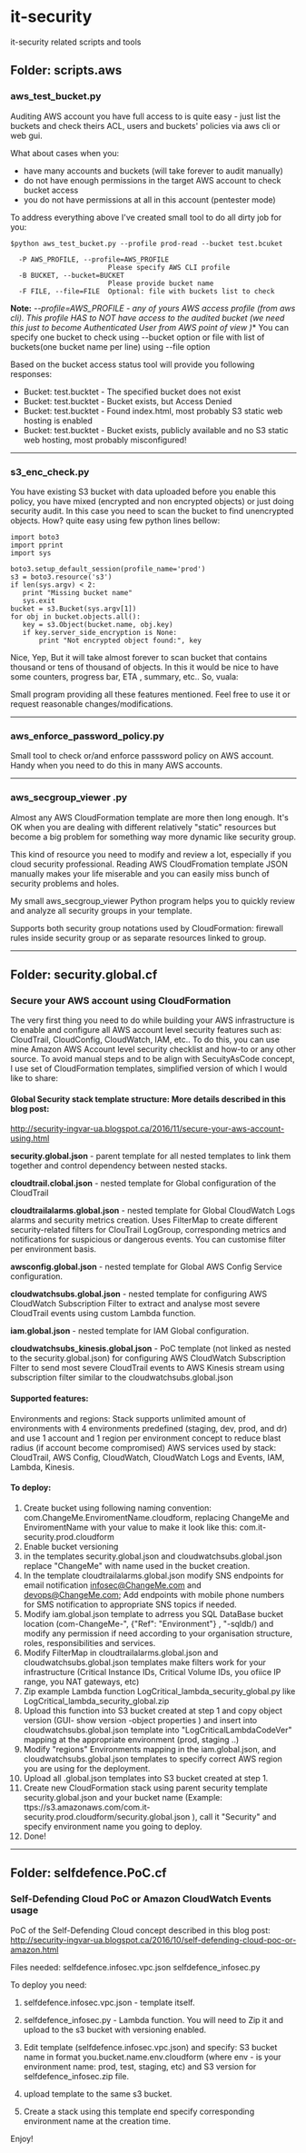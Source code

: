 # it-security
it-security related scripts and tools

## Folder: scripts.aws

### aws_test_bucket.py
Auditing AWS account you have full access to is quite easy - just list the buckets and check theirs ACL, users and buckets' policies via aws cli or web gui.

What about cases when you:
* have many accounts and buckets (will take forever to audit manually)
* do not have enough permissions in the target AWS account to check bucket access
* you do not have permissions at all in this account (pentester mode)

To address everything above I've created small tool to do all dirty job for you:


```
$python aws_test_bucket.py --profile prod-read --bucket test.bcuket

  -P AWS_PROFILE, --profile=AWS_PROFILE
                        Please specify AWS CLI profile
  -B BUCKET, --bucket=BUCKET
                        Please provide bucket name
  -F FILE, --file=FILE  Optional: file with buckets list to check

```
**Note:** *--profile=AWS_PROFILE - any of yours AWS access profile (from aws cli). This profile  HAS to NOT have access to the audited bucket (we need this just to become Authenticated User from AWS point of view )**
You can specify one bucket to check using --bucket option or file with list of buckets(one bucket name per line) using --file option

Based on the bucket access status tool will provide you following responses:

* Bucket: test.bucktet - The specified bucket does not exist
* Bucket: test.bucktet -  Bucket exists, but Access Denied
* Bucket: test.bucktet -  Found index.html, most probably S3 static web hosting is enabled
* Bucket: test.bucktet - Bucket exists, publicly available and no S3 static web hosting, most probably misconfigured!


----


### s3_enc_check.py

You have existing S3 bucket with data uploaded before you enable this policy, you have mixed (encrypted and non encrypted objects) or just doing security audit. In this case you need to scan the bucket to find unencrypted objects. How? quite easy using  few python lines bellow:

```
import boto3
import pprint
import sys

boto3.setup_default_session(profile_name='prod')
s3 = boto3.resource('s3')
if len(sys.argv) < 2:
   print "Missing bucket name"
   sys.exit
bucket = s3.Bucket(sys.argv[1])
for obj in bucket.objects.all():
   key = s3.Object(bucket.name, obj.key)
   if key.server_side_encryption is None:
       print "Not encrypted object found:", key
```



Nice, Yep, But it will take almost forever to scan bucket that contains thousand or tens of thousand of objects. In this it would be nice to have some counters, progress bar, ETA , summary, etc.. So, vuala:


Small program providing all these features mentioned. Feel free to use it or request reasonable changes/modifications.

---

### aws_enforce_password_policy.py

Small tool to check or/and enforce passsword policy on AWS account. Handy when you need to do this in many AWS accounts.

----

### aws_secgroup_viewer .py
Almost any AWS CloudFormation template are more then long enough. It's OK when you are dealing with different relatively "static" resources but become a big  problem for something way more dynamic like security group.

This kind of resource you need to modify and review a lot, especially if you cloud security professional.  Reading AWS CloudFromation template JSON manually  makes your life miserable and you can easily miss bunch of security problems and holes.

My small aws_secgroup_viewer Python program helps you to quickly review and analyze all security groups in your template.

Supports both security group notations used by CloudFormation: firewall rules inside security group or as separate resources linked to group.

----

## Folder: security.global.cf

### Secure your AWS account using CloudFormation

The very first thing you need to do while building your AWS infrastructure is to enable and configure all AWS account level security features such as: CloudTrail, CloudConfig, CloudWatch, IAM, etc..
To do this, you can use mine Amazon AWS Account level security checklist and how-to or any other source.
To avoid manual steps and to be align with SecuityAsCode concept, I use set of CloudFormation templates, simplified version of which I would like to share:


#### Global Security stack template structure: More details described in this blog post:
http://security-ingvar-ua.blogspot.ca/2016/11/secure-your-aws-account-using.html

**security.global.json** - parent template for all nested templates to link them together and control dependency between nested stacks.

**cloudtrail.clobal.json** - nested template for Global configuration of the CloudTrail

**cloudtrailalarms.global.json** - nested template for Global CloudWatch Logs alarms and security metrics creation. Uses FilterMap to create different security-related filters for ClouTrail LogGroup, corresponding metrics and notifications for suspicious or dangerous events. You can customise filter per environment basis.

**awsconfig.global.json** - nested template for Global AWS Config Service configuration.

**cloudwatchsubs.global.json** - nested template for configuring AWS CloudWatch Subscription Filter to extract and analyse most severe CloudTrail events using custom Lambda function.

**iam.global.json** - nested template for IAM Global configuration.

**cloudwatchsubs_kinesis.global.json** - PoC template (not linked as nested to the security.global.json)  for configuring AWS CloudWatch Subscription Filter to send most severe CloudTrail events to AWS Kinesis stream using subscription filter similar to the cloudwatchsubs.global.json

#### Supported features:
Environments and regions: Stack supports unlimited amount of environments with 4 environments predefined (staging, dev, prod, and dr) and use 1 account and 1 region per environment concept to reduce blast radius (if account become compromised)
AWS services used by stack: CloudTrail, AWS Config, CloudWatch, CloudWatch Logs and Events, IAM,  Lambda, Kinesis.

#### To deploy:

1. Create bucket using following naming convention: com.ChangeMe.EnviromentName.cloudform, replacing ChangeMe and EnviromentName with your value to make it look like this: com.it-security.prod.cloudform
2. Enable bucket versioning
3. in the templates  security.global.json and cloudwatchsubs.global.json replace "ChangeMe" with name used in the bucket creation.
4. In the template cloudtrailalarms.global.json modify SNS endpoints for email notification infosec@ChangeMe.com and devops@ChangeMe.com; Add endpoints with mobile phone numbers for SMS notification to appropriate SNS topics if needed.
5. Modify iam.global.json template to adrress you SQL DataBase bucket location (com-ChangeMe-", {"Ref": "Environment"} , "-sqldb/)  and modify any permission if need according to your organisation structure, roles, responsibilities and services.
6. Modify FilterMap in cloudtrailalarms.global.json and cloudwatchsubs.global.json templates make filters work for your infrastructure (Critical Instance IDs, Critical Volume IDs, you ofiice IP range, you NAT gateways, etc)
7. Zip example Lambda function LogCritical_lambda_security_global.py like LogCritical_lambda_security_global.zip
8. Upload this function into S3 bucket created at step 1 and copy object version (GUI- show version -object properties ) and insert into cloudwatchsubs.global.json template into "LogCriticalLambdaCodeVer" mapping at the appropriate environment (prod, staging ..)
9. Modify "regions" Environments mapping in the iam.global.json, and cloudwatchsubs.global.json templates to specify correct AWS region you are using for the deployment.
10. Upload all .global.json templates into S3 bucket created at step 1.
11. Create new CloudFormation stack  using parent security template security.global.json and your bucket name (Example: ttps://s3.amazonaws.com/com.it-security.prod.cloudform/security.global.json ),  call it "Security" and specify environment name you going to deploy.
12. Done!

---
## Folder: selfdefence.PoC.cf

### Self-Defending Cloud PoC or Amazon CloudWatch Events usage

PoC of the Self-Defending Cloud concept described in this blog post:
http://security-ingvar-ua.blogspot.ca/2016/10/self-defending-cloud-poc-or-amazon.html

Files needed:
selfdefence.infosec.vpc.json
selfdefence_infosec.py

To deploy you need:
1. selfdefence.infosec.vpc.json - template itself.

2. selfdefence_infosec.py - Lambda function. You will need to Zip it and upload to the s3 bucket with versioning enabled.

3. Edit template (selfdefence.infosec.vpc.json) and specify: S3 bucket name in format you.bucket.name.env.cloudform (where env - is your environment name: prod, test, staging, etc) and S3 version for  selfdefence_infosec.zip file.

4. upload template to the same s3 bucket.

5. Create a stack using this template end specify corresponding environment name at the creation time.


Enjoy!
